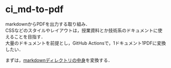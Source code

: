 # ci_md-to-pdf
markdownからPDFを出力する取り組み．  
CSSなどのスタイルやレイアウトは，授業資料とか技術系のドキュメントに使えることを目指す．  
大量のドキュメントを前提とし，GitHub Actionsで，1ドキュメント1PDFに変換したい．  

まずは，[markdownディレクトリの中身](./markdown)を変換する．

